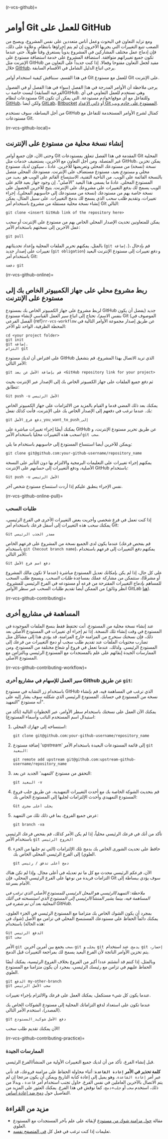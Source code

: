(r-vcs-github)=
# أوامر Git للعمل على GitHub

ومع تزايد التعاون في البحوث وعمل أناس متعددين على نفس المشروع، ويصبح من الصعب تتبع التغييرات التي يجريها الآخرون إن لم يتم إجراؤها بانتظام. وعلاوة على ذلك، فإن إدماج عمل مختلف المشاركين في المشروع يدوياً يستغرق وقتاً طويلاً، حتى عندما تكون جميع تغييراتهم متوافقة. استضافة المشروع على خدمة استضافة مستودع على الإنترنت مثل GitHub مفيد لجعل التعاون مفتوحا وفعالا. إذا كنت جديداً على التعاون من خلال [GitHub](https://github.com)، يرجى اتباع الدليل الشامل في الأقسام السابقة.

في هذا القسم، سنناقش كيفية استخدام أوامر Git للعمل مع مستودع Git على الإنترنت.

يرجى ملاحظة أن الأوامر المدرجة في هذا الفصل (سواء في هذا الفصل أو في الفصول الفرعية السابقة) ليست خاصة بGitHub. وهي تستخدم للعمل التعاوني في أي مستودعات لنظام Git وللتفاعل مع أي موقع/خوادم مستودعة. التي يمكن أن تكون [GitHub](https://github.com/)، ولكن أيضا [GitLab](https://about.gitlab.com/)، [Bitbucket](https://bitbucket.org/) أو [ذاتي الإعداد Git المستودع على خادم ويب](https://opensource.com/life/16/8/how-construct-your-own-git-server-part-6).

من أجل البساطة، سوف نستخدم GitHub كمثال لشرح الأوامر المستخدمة للتفاعل مع مستودعات Git.

(rr-vcs-github-local)=
## إنشاء نسخة محلية من مستودع على الإنترنت

وحتى الآن، فإن جميع أوامر Git المقدمة في هذا الفصل تتعلق بمستودعات Git المحلية غير المتصلة. ومن أجل التعاون مع الآخرين، يستضيف خدمات مثل GitHub، يمكن تخزين *نسخة* (نسخة) من مستودعك المحلي وتعريضها للآخرين. عادةً ، سيكون لديك مستودع محلي و *مستودع بعيد*، مستودع مستضاف على الإنترنت. مستودعك المحلي متصل بالنسخة القائمة على الويب. من الناحية التقنية، الاستنساخ القائم على الويب هو `بعيد` من المستودع المحلي. عادةً ما يسمى هذا البعيد "الأصلي". إن وجود جهاز بعيد قائم على الويب يسمح لك *بدفع* التغييرات على مشروعك على الإنترنت. يتيح للآخرين الحصول على نسخة خاصة بهم من مستودعك (نسخة من مستودعك إلى حاسوبهم المحلي)، إجراء تغييرات، وتقديم *طلب سحب* الذي يسمح لك بدمج التغييرات. على سبيل المثال، يمكن إنشاء نسخة محلية مستقلة من مشروع باستخدام أمر Git التالي:

```
git clone <insert GitHub link of the repository here>
```

يمكن للمتعاونين تحديث الإصدار المحلي الخاص بهم من مستودع على الإنترنت أو *سحب* عمل الآخرين إلى نسختهم باستخدام الأمر:
```
git pull
```
بالمثل، يمكنهم تحرير الملفات المحلية وإعداد تحديثاتهم (`git إضافة.`)، قم بإدخال تغييرات على إصدار جديد (`git obligation`) و *دفع* تغييرات إلى مستودع الإنترنت البعيد باستخدام أمر Git:
```
دفعة git
```
(rr-vcs-github-online)=
## ربط مشروع محلي على جهاز الكمبيوتر الخاص بك إلى مستودع على الإنترنت

لربط مشروع على جهاز الكمبيوتر الخاص بك بمستودع GitHub جديد (يفضل أن يكون بنفس الاسم)، تحتاج إلى اتباع سير العمل القياسي لإنشاء مستودع Git (الموصوف في الفصل الفرعي {ref}`rr-vcs-workflow` عن طريق إصدار مجموعة الأوامر التالية في المحطة الطرفية، الواحد تلو الآخر:

```
cd <your project folder>
git init
git إضافة.
التزام git
```
على افتراض أن لديك مستودع GitHub الذي تريد الاتصال بهذا المشروع، قم بتشغيل الأمر التالي:

```
git قم بإضافة الأصل عن بعد <GitHub repository link for your project>
```

ثم *دفع* جميع الملفات على جهاز الكمبيوتر الخاص بك إلى الإصدار عبر الإنترنت بحيث تتطابق:

```
Git push -u الأصل الرئيسي
```

يمكنك بعد ذلك المضي قدما و القيام بالمزيد من الالتزامات على جهاز الكمبيوتر الخاص بك. عندما ترغب في دفعهم إلى الإصدار الخاص بك على الإنترنت، فأنت كذلك تفعل:

```
git دفع فرع_الأصل_you_want_to_push_إلى
```

يمكنك أيضًا إجراء تغييرات مباشرة على GitHub عن طريق تحرير مستودع الإنترنت، و *اسحب* هذه التغييرات محليا باستخدام الأمر `git سحب`.

ويمكن للآخرين أيضا استنساخ المستودع إلى حاسوبهم باستخدام ما يلي:

```
git clone git@github.com:your-github-username/repository_name
```

يمكنهم إجراء تغييرات على التعليمات البرمجية والالتزام بها دون التأثير على النسخة الأصلية، ودفع التغييرات إلى *حسابهم* على الإنترنت GitHub باستخدام:

```
Git push -u الأصل الرئيسي
```

نفس الإجراء ينطبق عليكم إذا أردت استنساخ مستودع شخص آخر.

(rr-vcs-github-online-pull)=
### طلبات السحب

إذا كنت تعمل في فرع شخصي وأجريت بعض التغييرات الأخرى في الفرع الرئيسي، يمكنك *سحب* هذه التغييرات إلى أسفل فرعك باستخدام أمر Git:
```
Git مصدر الجذب الرئيسي
```

عندما يكون لدى الجميع نسخة من المشروع على فرعهم الخاص (قم بفحص فرعك باستخدام `git Checout branch name`)، يمكنهم *دفع* التغييرات إلى فرعهم باستخدام الأمر التالي:

```
Git دفع اسم فرع الأصل
```

على كل حال، إذا لم يكن بإمكانك تعديل المستودع مباشرة (عندما لا تكون مالك المشروع أو مشرفًا)، ستتمكن من مشاركة عملك بمساعدة *طلبات السحب*. ويسمح طلب السحب للمساهم بإدماج التغييرات المقترحة من فرعه أو مستودعه في الفرع الرئيسي للمشروع. من الممكن أيضا تقديم طلبات السحب عبر سطر الأوامر (انظر وثائق GitLab [هنا](https://git-scm.com/docs/git-request-pull)).

(rr-vcs-github-contributing)=
## المساهمة في مشاريع أخرى

عند إنشاء نسخة محلية من المستودع، أنت تحتفظ فقط بنسخ الملفات الموجودة في المستودع في وقت إنشاء تلك النسخة. إذا تم إجراء أي تغييرات في المستودع الأصلي بعد ذلك، فإن نسختك ستخرج من المزامنة خارج المزامنة. قد يؤدي هذا إلى مشاكل مثل تضارب محتويات الملفات عند تقديم طلب سحب أو دمج التغييرات من فرعك إلى المستودع الرئيسي. ولذلك، عندما تعمل في فروع أو شعاع مختلفة من المستودع، ومن الممارسات الجيدة إبقائهم على علم بالمستجدات مع المستودع الرئيسي وبالتزامن مع المستودع الأصلي.

(rr-vcs-github-contributing-workflow)=
### سير العمل للإسهام في مشاريع أخرى Github عن طريق `git`:

باستخدام زر التشابه في مستودع GitHub الذي ترغب في المساهمة فيه، قم بإنشاء نسخة من المستودع في حسابك. المستودع الرئيسي الذي شكلته سوف يشار إليه على أنه مستودع "التمهيد".

يمكنك الآن العمل على نسختك باستخدام سطر الأوامر، عبر الخطوات التالية (تأكد من استبدال اسم المستخدم النائب وأسماء المستودع):

1. استنساخه إلى جهازك المحلي:

    ```
    git clone git@github.com:your-github-username/repository_name
    ```

2. إضافة مستودع 'upstream' إلى قائمة المستودعات البعيدة باستخدام الأمر `git البعيد`:

    ```
    git remote add upstream git@github.com:upstream-github-username/repository_name
    ```

3. التحقق من مستودع 'التمهيد' الجديد عن بعد:

    ```
    git البعيد -v
    ```

4. قم بتحديث الشوكة الخاصة بك مع أحدث التغييرات التمهيدية، عن طريق جلب فروع المستودع التمهيدي وأحدث الإلتزامات لجلبها إلى المستودع الخاص بك:

    ```
    Git يجلب أعلى مجرى
    ```

5. عرض جميع الفروع، بما في ذلك تلك من التمهيد:

    ```
    git branch -va
    ```

تأكد من أنك في فرعك الرئيسي محلياً، إذا لم يكن الأمر كذلك، قم بفحص فرعك الرئيسي باستخدام الأمر `git الخروج الرئيسي`

6. حافظ على تحديث الشورى الخاص بك بدمج تلك الإلتزامات (التي تم جلبها من الجزء العلوي) إلى الفرع الرئيسي المحلي الخاص بك.

    ```
    git دمج أعلى تدفق / رئيسي
    ```

الآن، فرعكم الرئيسي محدث مع كل ما تم تعديله في أعلى مجال. وإذا لم تكن هناك التزامات فريدة من نوعها على الفرع الرئيسي المحلي، فإن Git سوف يؤدي ببساطة إلى الأمام بسرعة.

*ملاحظة: التمهيد/الرئيسي هو المحل الرئيسي للمستودع الأصلي الذي ترغب في المساهمة فيه، بينما يشير المنشأ/الرئيسي إلى المستودع الذي استنسخته في آلتك المحلية بعد أن تم شفره في GitHub.*

بمجرد أن يكون الشوك الخاص بك متزامنا مع المستودع الرئيسي في الجزء العلوي، يمكنك دائماً الحفاظ على مستودعك المستنسخ المحلي في تزامن مع الأصل (شوك في هذه الحالة) باستخدام:

```
Git الدفع الرئيسي
git سحب
```

الأمر `git سحب` يجمع بين أمرين آخرين، `git يجلب` و `git يدمج`. عند استخدام `git إحضار`، يتم تخزين الأوامر الناتجة لأن الفرع البعيد يسمح لك بمراجعة التغييرات قبل الدمج.

وبالمثل، إذا كنتم قد أنشئتم عددا أكبر من الفروع بخلاف الفروع الرئيسية، يمكنك أيضًا الحفاظ عليهم في تزامن مع رئيسك الرئيسي، بمجرد أن يكون متزامنا مع المستودع العلوي.

```
git الدفع my-other-branch
git سحب الأصل الرئيسي
```

عندما يكون كل شيء مستكمل، يمكنك العمل على فرعك والالتزام بإجراء تغييرات.

عندما تكون على استعداد لدفع التزاماتك المحلية إلى مستودع الشوكات الخاص بك (المصدر)، استخدم الأمر التالي.

```
git دفع الأصل شوكيد_المستودع
```

الآن يمكنك تقديم طلب سحب!

(rr-vcs-github-contributing-practice)=
### الممارسات الجيدة

قبل إنشاء الفرع، تأكد من أن لديك جميع التغييرات الأولية من المنشأ/الفرع الرئيسي.


**كلمة تحذير في الأمر `إعادة القاعدة`**: أثناء محاولة الحفاظ على مزامنة فروعك، قد تأتي عبر أمر `إعادة القاعدة`. وهو يميل إلى إعادة كتابة التاريخ ويمكن أن يكون مزعجا إن لم يتم الاتصال بالآخرين العاملين في نفس الفرع. حاول تجنب استخدام أمر `قاعدة` ، وبدلا من ذلك، استخدم `سحب` أو `جلب`+`دمج`، كما نوقش في هذا الفرع. يمكنك العثور على المزيد من التفاصيل حول [دمج ضد إعادة أساس](https://www.atlassian.com/git/tutorials/merging-vs-rebasing).


## مزيد من القراءة
- مقالة [حول مزامنة شوك من مستودع](https://help.github.com/en/articles/syncing-a-fork) لإبقائه على علم بآخر المستجدات مع المستودع العلوي.
- تعليمات إذا كنت ترغب في فعل كل [في المتصفح نفسه](https://github.com/KirstieJane/STEMMRoleModels/wiki/Syncing-your-fork-to-the-original-repository-via-the-browser).
